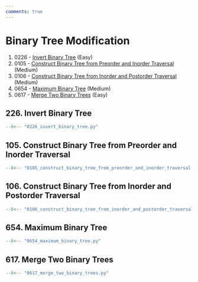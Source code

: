 ```yaml
---
comments: true
---
```


# Binary Tree Modification

1. 0226 - [Invert Binary Tree](https://leetcode.com/problems/invert-binary-tree/) (Easy)
2. 0105 - [Construct Binary Tree from Preorder and Inorder Traversal](https://leetcode.com/problems/construct-binary-tree-from-preorder-and-inorder-traversal/) (Medium)
3. 0106 - [Construct Binary Tree from Inorder and Postorder Traversal](https://leetcode.com/problems/construct-binary-tree-from-inorder-and-postorder-traversal/) (Medium)
4. 0654 - [Maximum Binary Tree](https://leetcode.com/problems/maximum-binary-tree/) (Medium)
5. 0617 - [Merge Two Binary Trees](https://leetcode.com/problems/merge-two-binary-trees/) (Easy)

## 226. Invert Binary Tree

```python
--8<-- "0226_invert_binary_tree.py"
```

## 105. Construct Binary Tree from Preorder and Inorder Traversal

```python
--8<-- "0105_construct_binary_tree_from_preorder_and_inorder_traversal.py"
```

## 106. Construct Binary Tree from Inorder and Postorder Traversal

```python
--8<-- "0106_construct_binary_tree_from_inorder_and_postorder_traversal.py"
```

## 654. Maximum Binary Tree

```python
--8<-- "0654_maximum_binary_tree.py"
```

## 617. Merge Two Binary Trees

```python
--8<-- "0617_merge_two_binary_trees.py"
```
